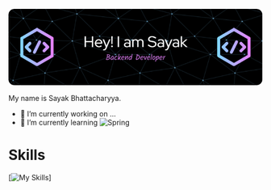 ![Header image](https://github.com/Coding-enthu/Coding-enthu/blob/main/Assets/github-header-image.png)


My name is Sayak Bhattacharyya.

- 🔭 I’m currently working on ...
- 🌱 I’m currently learning ![Spring](https://img.shields.io/badge/spring-%236DB33F.svg?style=for-the-badge&logo=spring&logoColor=white)

# Skills
[![My Skills](https://skillicons.dev/icons?i=js,express,nodejs,mysql,mongodb,java,spring,vscode,numpy,pandas)]
